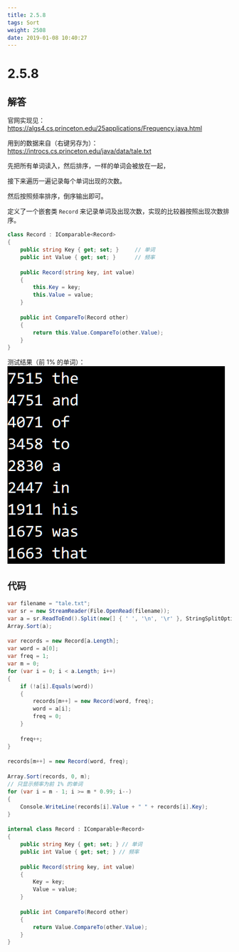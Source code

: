 ```yaml
---
title: 2.5.8
tags: Sort
weight: 2508
date: 2019-01-08 10:40:27
---
```


# 2.5.8


## 解答

官网实现见：https://algs4.cs.princeton.edu/25applications/Frequency.java.html

用到的数据来自（右键另存为）：https://introcs.cs.princeton.edu/java/data/tale.txt

先把所有单词读入，然后排序，一样的单词会被放在一起，

接下来遍历一遍记录每个单词出现的次数。

然后按照频率排序，倒序输出即可。

定义了一个嵌套类 `Record` 来记录单词及出现次数，实现的比较器按照出现次数排序。

```csharp
class Record : IComparable<Record>
{
    public string Key { get; set; }     // 单词
    public int Value { get; set; }      // 频率

    public Record(string key, int value)
    {
        this.Key = key;
        this.Value = value;
    }

    public int CompareTo(Record other)
    {
        return this.Value.CompareTo(other.Value);
    }
}
```

测试结果（前 1% 的单词）：
![](/resources/2-5-8/1.png)


## 代码

```csharp
var filename = "tale.txt";
var sr = new StreamReader(File.OpenRead(filename));
var a = sr.ReadToEnd().Split(new[] { ' ', '\n', '\r' }, StringSplitOptions.RemoveEmptyEntries);
Array.Sort(a);

var records = new Record[a.Length];
var word = a[0];
var freq = 1;
var m = 0;
for (var i = 0; i < a.Length; i++)
{
    if (!a[i].Equals(word))
    {
        records[m++] = new Record(word, freq);
        word = a[i];
        freq = 0;
    }

    freq++;
}

records[m++] = new Record(word, freq);

Array.Sort(records, 0, m);
// 只显示频率为前 1% 的单词
for (var i = m - 1; i >= m * 0.99; i--)
{
    Console.WriteLine(records[i].Value + " " + records[i].Key);
}

internal class Record : IComparable<Record>
{
    public string Key { get; set; } // 单词
    public int Value { get; set; } // 频率

    public Record(string key, int value)
    {
        Key = key;
        Value = value;
    }

    public int CompareTo(Record other)
    {
        return Value.CompareTo(other.Value);
    }
}
```
